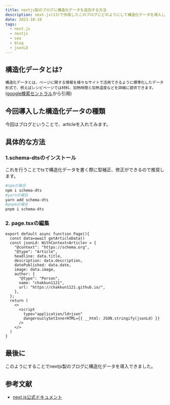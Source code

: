 ```yaml
---
title: nextjs製のブログに構造化データを追加する方法
description: next.js(13)で作成したこのブログにどのようにして構造化データを導入したのかを解説します。
date: 2023-10-10
tags:
  - next.js
  - nextjs
  - seo
  - blog
  - jsonLD
---
```


## 構造化データとは?

`構造化データとは、ページに関する情報を様々なサイトで活用できるように標準化したデータ形式で、例えばレシピページでは材料、加熱時間と加熱温度などを詳細に提供できます。`
 ([google検索セントラル](https://developers.google.com/search/docs/appearance/structured-data/intro-structured-data?hl=ja)から引用)

## 今回導入した構造化データの種類

今回はブログということで、articleを入れてみます。

## 具体的な方法

### 1.schema-dtsのインストール
これを行うことでtsで構造化データを書く際に型補正、修正ができるので推奨します。
```bash
#npmの場合
npm i schema-dts
#yarnの場合
yarn add schema-dts
#pnpmの場合
pnpm i schema-dts
```
### 2. page.tsxの編集

```tsx
export default async function Page(){
  const data=await getArticleData()
  const jsonLd: WithContext<Article> = {
    "@context": "https://schema.org",
    "@type": "Article",
    headline: data.title,
    description: data.description,
    datePublished: data.date,
    image: data.image,
    author: {
      "@type": "Person",
      name: "chakkun1121",
      url: "https://chakkun1121.github.io/",
    },
  };
  return (
    <>    
      <script
        type="application/ld+json"
        dangerouslySetInnerHTML={{ __html: JSON.stringify(jsonLd) }}
      />
    </>
  )
}
```

## 最後に
このようにすることでnextjs製のブログに構造化データを導入できました。
## 参考文献
- [next.js公式ドキュメント](https://nextjs.org/docs/app/building-your-application/optimizing/metadata#json-ld)
